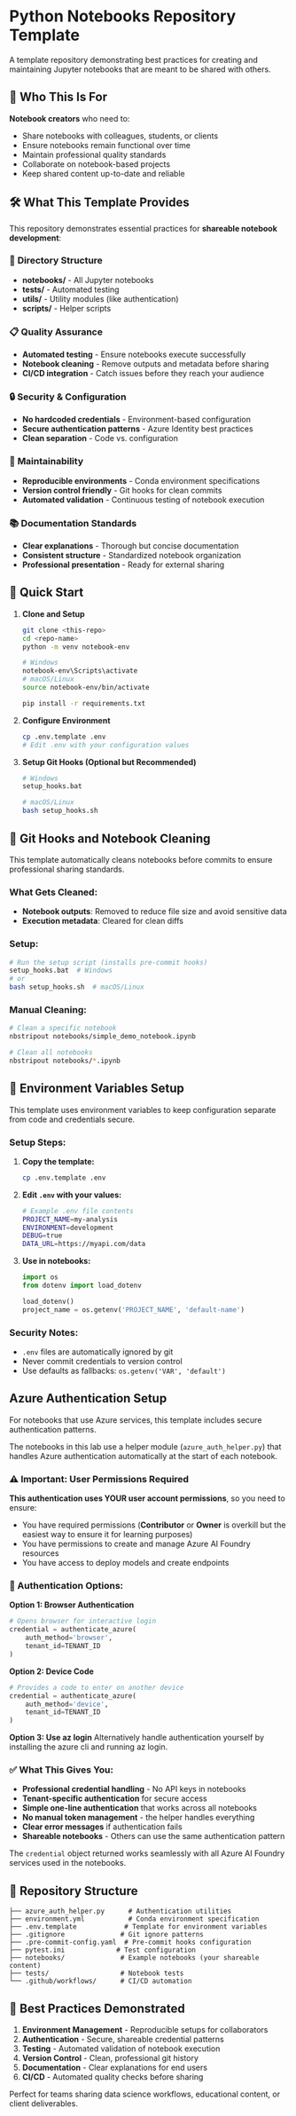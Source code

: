 # Python Notebooks Repository Template

A template repository demonstrating best practices for creating and maintaining Jupyter notebooks that are meant to be shared with others.

## 🎯 Who This Is For

**Notebook creators** who need to:
- Share notebooks with colleagues, students, or clients
- Ensure notebooks remain functional over time
- Maintain professional quality standards
- Collaborate on notebook-based projects
- Keep shared content up-to-date and reliable

## 🛠️ What This Template Provides

This repository demonstrates essential practices for **shareable notebook development**:

### 📁 **Directory Structure**
- **notebooks/** - All Jupyter notebooks
- **tests/** - Automated testing
- **utils/** - Utility modules (like authentication)
- **scripts/** - Helper scripts

### 📋 **Quality Assurance**
- **Automated testing** - Ensure notebooks execute successfully
- **Notebook cleaning** - Remove outputs and metadata before sharing
- **CI/CD integration** - Catch issues before they reach your audience

### 🔒 **Security & Configuration**
- **No hardcoded credentials** - Environment-based configuration
- **Secure authentication patterns** - Azure Identity best practices
- **Clean separation** - Code vs. configuration

### 🔄 **Maintainability**
- **Reproducible environments** - Conda environment specifications
- **Version control friendly** - Git hooks for clean commits
- **Automated validation** - Continuous testing of notebook execution

### 📚 **Documentation Standards**
- **Clear explanations** - Thorough but concise documentation
- **Consistent structure** - Standardized notebook organization
- **Professional presentation** - Ready for external sharing

## 🚀 Quick Start

1. **Clone and Setup**
   ```bash
   git clone <this-repo>
   cd <repo-name>
   python -m venv notebook-env

   # Windows
   notebook-env\Scripts\activate
   # macOS/Linux
   source notebook-env/bin/activate

   pip install -r requirements.txt
   ```

2. **Configure Environment**
   ```bash
   cp .env.template .env
   # Edit .env with your configuration values
   ```

3. **Setup Git Hooks (Optional but Recommended)**
   ```bash
   # Windows
   setup_hooks.bat

   # macOS/Linux
   bash setup_hooks.sh
   ```

## 🧹 Git Hooks and Notebook Cleaning

This template automatically cleans notebooks before commits to ensure professional sharing standards.

### **What Gets Cleaned:**

- **Notebook outputs**: Removed to reduce file size and avoid sensitive data
- **Execution metadata**: Cleared for clean diffs

### **Setup:**

```bash
# Run the setup script (installs pre-commit hooks)
setup_hooks.bat  # Windows
# or
bash setup_hooks.sh  # macOS/Linux
```

### **Manual Cleaning:**

```bash
# Clean a specific notebook
nbstripout notebooks/simple_demo_notebook.ipynb

# Clean all notebooks
nbstripout notebooks/*.ipynb
```

## 🔧 Environment Variables Setup

This template uses environment variables to keep configuration separate from code and credentials secure.

### **Setup Steps:**

1. **Copy the template:**
   ```bash
   cp .env.template .env
   ```

2. **Edit `.env` with your values:**

   ```bash
   # Example .env file contents
   PROJECT_NAME=my-analysis
   ENVIRONMENT=development
   DEBUG=true
   DATA_URL=https://myapi.com/data
   ```

3. **Use in notebooks:**

   ```python
   import os
   from dotenv import load_dotenv

   load_dotenv()
   project_name = os.getenv('PROJECT_NAME', 'default-name')
   ```

### **Security Notes:**

- `.env` files are automatically ignored by git
- Never commit credentials to version control
- Use defaults as fallbacks: `os.getenv('VAR', 'default')`

## Azure Authentication Setup

For notebooks that use Azure services, this template includes secure authentication patterns.

The notebooks in this lab use a helper module (`azure_auth_helper.py`) that handles Azure authentication automatically at the start of each notebook.

### ⚠️ Important: User Permissions Required

**This authentication uses YOUR user account permissions**, so you need to ensure:

- You have required permissions (**Contributor** or **Owner** is overkill but the easiest way to ensure it for learning purposes)
- You have permissions to create and manage Azure AI Foundry resources
- You have access to deploy models and create endpoints

### 🔧 Authentication Options:

**Option 1: Browser Authentication**

```python
# Opens browser for interactive login
credential = authenticate_azure(
    auth_method='browser',
    tenant_id=TENANT_ID
)
```

**Option 2: Device Code**

```python
# Provides a code to enter on another device
credential = authenticate_azure(
    auth_method='device',
    tenant_id=TENANT_ID
)
```

**Option 3: Use az login**
Alternatively handle authentication yourself by installing the azure cli and running az login.

### ✅ What This Gives You:

- **Professional credential handling** - No API keys in notebooks
- **Tenant-specific authentication** for secure access
- **Simple one-line authentication** that works across all notebooks
- **No manual token management** - the helper handles everything
- **Clear error messages** if authentication fails
- **Shareable notebooks** - Others can use the same authentication pattern

The `credential` object returned works seamlessly with all Azure AI Foundry services used in the notebooks.

## 📁 Repository Structure

```
├── azure_auth_helper.py      # Authentication utilities
├── environment.yml           # Conda environment specification
├── .env.template            # Template for environment variables
├── .gitignore              # Git ignore patterns
├── .pre-commit-config.yaml  # Pre-commit hooks configuration
├── pytest.ini             # Test configuration
├── notebooks/              # Example notebooks (your shareable content)
├── tests/                  # Notebook tests
└── .github/workflows/      # CI/CD automation
```

## 🎯 Best Practices Demonstrated

1. **Environment Management** - Reproducible setups for collaborators
2. **Authentication** - Secure, shareable credential patterns
3. **Testing** - Automated validation of notebook execution
4. **Version Control** - Clean, professional git history
5. **Documentation** - Clear explanations for end users
6. **CI/CD** - Automated quality checks before sharing

Perfect for teams sharing data science workflows, educational content, or client deliverables.
